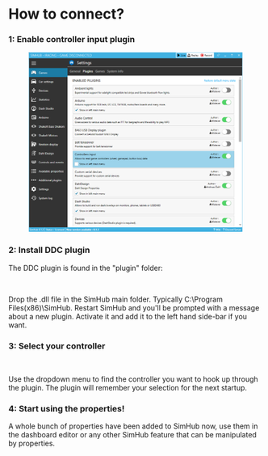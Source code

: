 # How to connect?

### **1: Enable controller input plugin**

<figure><img src="../../.gitbook/assets/image (1) (1) (1) (1) (1) (1) (1) (1) (1).png" alt=""><figcaption></figcaption></figure>

### **2: Install DDC plugin**

The DDC plugin is found in the "plugin" folder:&#x20;

<figure><img src="../../.gitbook/assets/image (107).png" alt=""><figcaption></figcaption></figure>

Drop the .dll file in the SimHub main folder. Typically C:\Program Files(x86)\SimHub. Restart SimHub and you'll be prompted with a message about a new plugin. Activate it and add it to the left hand side-bar if you want.&#x20;

### **3: Select your controller**

<figure><img src="../../.gitbook/assets/image (106).png" alt="" width="337"><figcaption></figcaption></figure>

Use the dropdown menu to find the controller you want to hook up through the plugin. The plugin will remember your selection for the next startup.&#x20;

### **4: Start using the properties!**

A whole bunch of properties have been added to SimHub now, use them in the dashboard editor or any other SimHub feature that can be manipulated by properties.&#x20;

<figure><img src="../../.gitbook/assets/image (108).png" alt=""><figcaption></figcaption></figure>

